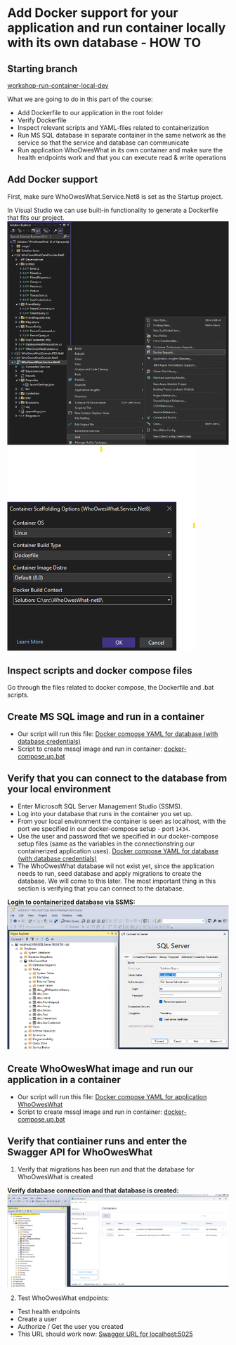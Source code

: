 # Add Docker support for your application and run container locally with its own database - HOW TO

## Starting branch
[workshop-run-container-local-dev](https://github.com/sopra-steria-norge/WhoOwesWhat-net8/tree/workshop-run-container-local-dev)

What we are going to do in this part of the course:
- Add Dockerfile to our application in the root folder
- Verify Dockerfile
- Inspect relevant scripts and YAML-files related to containerization
- Run MS SQL database in separate container in the same network as the service so that the service and database can communicate
- Run application WhoOwesWhat in its own container and make sure the health endpoints work and that you can execute read & write operations

## Add Docker support
First, make sure WhoOwesWhat.Service.Net8 is set as the Startup project.

In Visual Studio we can use built-in functionality to generate a Dockerfile that fits our project.
![Add Docker support...](https://github.com/sopra-steria-norge/cloud-akademiet-course-files/blob/main/images/run-container-local-dev/add-docker-support.png)
![Dockerfile in root folder](https://github.com/sopra-steria-norge/cloud-akademiet-course-files/blob/main/images/run-container-local-dev/docker-support-on-root-folder.png)

## Inspect scripts and docker compose files
Go through the files related to docker compose, the Dockerfile and .bat scripts. 

## Create MS SQL image and run in a container
- Our script will run this file: [Docker compose YAML for database (with database credentials)](https://github.com/sopra-steria-norge/WhoOwesWhat-net8/blob/main/database/docker-compose.yml)
- Script to create mssql image and run in container: [docker-compose.up.bat](https://github.com/sopra-steria-norge/WhoOwesWhat-net8/blob/main/database/docker-compose.up.bat)

## Verify that you can connect to the database from your local environment
- Enter Microsoft SQL Server Management Studio (SSMS). 
- Log into your database that runs in the container you set up. 
- From your local environment the container is seen as localhost, with the port we specified in our docker-compose setup - port `1434`. 
- Use the user and password that we specified in our docker-compose setup files (same as the variables in the connectionstring our containerized application uses).
[Docker compose YAML for database (with database credentials)](https://github.com/sopra-steria-norge/WhoOwesWhat-net8/blob/main/database/docker-compose.yml)
- The WhoOwesWhat database wil not exist yet, since the application needs to run, seed database and apply migrations to create the database. We will come to this later. The most important thing in this section is verifying that you can connect to the database. 

**Login to containerized database via SSMS:**
![Login - containerized database](https://github.com/sopra-steria-norge/cloud-akademiet-course-files/blob/main/images/run-container-local-dev/login-container-db.png)

## Create WhoOwesWhat image and run our application in a container
- Our script will run this file: [Docker compose YAML for application WhoOwesWhat](https://github.com/sopra-steria-norge/WhoOwesWhat-net8/blob/main/docker-compose.yml)
- Script to create mssql image and run in container: [docker-compose.up.bat](https://github.com/sopra-steria-norge/WhoOwesWhat-net8/blob/main/docker-compose.up.bat)

## Verify that contiainer runs and enter the Swagger API for WhoOwesWhat
1. Verify that migrations has been run and that the database for WhoOwesWhat is created

**Verify database connection and that database is created:**
![Verify database connection and that database is created](https://github.com/sopra-steria-norge/cloud-akademiet-course-files/blob/main/images/run-container-local-dev/verify-database-created.png)

2. Test WhoOwesWhat endpoints:
- Test health endpoints
- Create a user
- Authorize / Get the user you created
- This URL should work now: [Swagger URL for localhost:5025](http://localhost:5025/swagger/index.html) 

